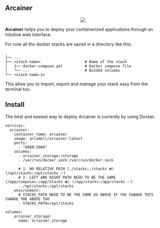 ## Arcainer

<p align="center">
  <img src="https://github.com/user-attachments/assets/d0c3c800-97de-4bf1-b24e-a3e79bf46233" />
</p>

**Arcainer** helps you to deploy your containerized applications through an intuitive web interface.

For now all the docker stacks are saved in a directory like this:

    .
    ├── ...
    ├── <stack-name>                    # Name of the stack
    │   ├── docker-compose.yml          # Docker compose file
    │   └── ...                         # Binded volumes
    └── <stack-name-2>

This allow you to import, export and manage your stack easy from the terminal too.

## Install

The best and easiest way to deploy Arcainer is currently by using Docker.

```
services:
  arcainer:
    container_name: arcainer
    image: arcadell/arcainer:latest
    ports:
      - "8080:5000"
    volumes:
      - arcainer_storage:/storage
      - /var/run/docker.sock:/var/run/docker.sock

      # 1- NO RELATIVE PATH (./stacks:./stacks ❌) (/opt/stacks:/opt/stacks ✅)
      # 2- LEFT AND RIGHT PATH NEED TO BE THE SAME (/app/composes:/app/stacks ❌) (/app/stacks:/app/stacks ✅)
      - /opt/stacks:/opt/stacks
    environment:
      # STACKS_PATH NEED TO BE THE SAME AS ABOVE IF YOU CHANGE THIS CHANGE THE ABOVE TOO
      - STACKS_PATH=/opt/stacks

volumes:
    arcainer_storage:
      name: arcainer_storage
```